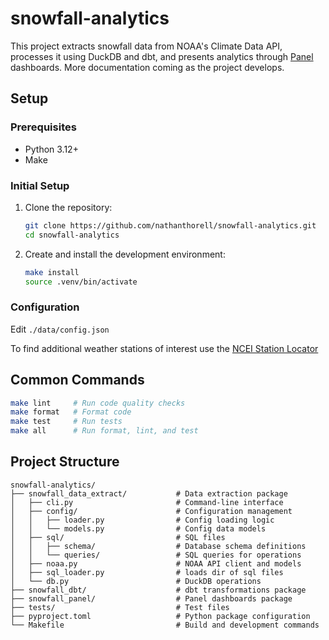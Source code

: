 # snowfall-analytics

This project extracts snowfall data from NOAA's Climate Data API, processes it using DuckDB and dbt, and presents analytics through [Panel](https://panel.holoviz.org/) dashboards.
More documentation coming as the project develops.

## Setup

### Prerequisites

- Python 3.12+
- Make

### Initial Setup

1. Clone the repository:

    ```bash
    git clone https://github.com/nathanthorell/snowfall-analytics.git
    cd snowfall-analytics
    ```

1. Create and install the development environment:

    ```bash
    make install
    source .venv/bin/activate
    ```

### Configuration

Edit `./data/config.json`

To find additional weather stations of interest use the [NCEI Station Locator](https://www.ncdc.noaa.gov/cdo-web/datatools/findstation)

## Common Commands

```bash
make lint     # Run code quality checks
make format   # Format code
make test     # Run tests
make all      # Run format, lint, and test
```

## Project Structure

```text
snowfall-analytics/
├── snowfall_data_extract/           # Data extraction package
│   ├── cli.py                       # Command-line interface
│   ├── config/                      # Configuration management
│   │   ├── loader.py                # Config loading logic
│   │   └── models.py                # Config data models
│   ├── sql/                         # SQL files
│   │   ├── schema/                  # Database schema definitions
│   │   └── queries/                 # SQL queries for operations
│   ├── noaa.py                      # NOAA API client and models
│   ├── sql_loader.py                # loads dir of sql files
│   └── db.py                        # DuckDB operations
├── snowfall_dbt/                    # dbt transformations package
├── snowfall_panel/                  # Panel dashboards package
├── tests/                           # Test files
├── pyproject.toml                   # Python package configuration
└── Makefile                         # Build and development commands
```
